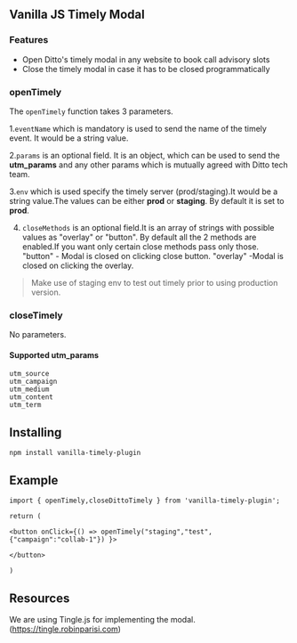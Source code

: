 ## Vanilla JS Timely Modal

### Features

- Open Ditto's timely modal in any website to book call advisory slots
- Close the timely modal in case it has to be closed programmatically

### openTimely

The `openTimely` function takes 3 parameters.

1.`eventName` which is mandatory is used to send the name of the timely event. It would be a string value.

2.`params` is an optional field. It is an object, which can be used to send the **utm_params** and any other params which is mutually agreed with Ditto tech team.

3.`env` which is used specify the timely server (prod/staging).It would be a string value.The values can be either **prod** or **staging**. By default it is set to **prod**.

4. `closeMethods` is an optional field.It is an array of strings with possible values as "overlay" or "button".
   By default all the 2 methods are enabled.If you want only certain close methods pass only those.
   "button" - Modal is closed on clicking close button.
   "overlay" -Modal is closed on clicking the overlay.

> Make use of staging env to test out timely prior to using production version.

### closeTimely

No parameters.

#### Supported utm_params

```
utm_source
utm_campaign
utm_medium
utm_content
utm_term
```

## Installing

```
npm install vanilla-timely-plugin
```

## Example

```
import { openTimely,closeDittoTimely } from 'vanilla-timely-plugin';

return (

<button onClick={() => openTimely("staging","test",{"campaign":"collab-1"}) }>

</button>

)
```

## Resources

We are using Tingle.js for implementing the modal. (https://tingle.robinparisi.com)
